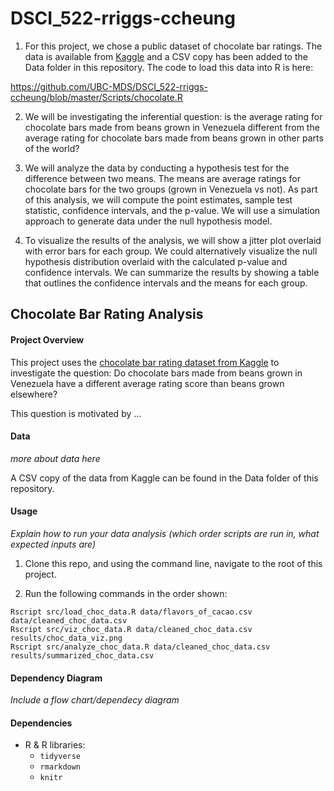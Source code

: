 # DSCI_522-rriggs-ccheung

1. For this project, we chose a public dataset of chocolate bar ratings. The data is available from [Kaggle](https://www.kaggle.com/rtatman/chocolate-bar-ratings) and a CSV copy has been added to the Data folder in this repository. The code to load this data into R is here:

  https://github.com/UBC-MDS/DSCI_522-rriggs-ccheung/blob/master/Scripts/chocolate.R

2. We will be investigating the inferential question: is the average rating for chocolate bars made from beans grown in Venezuela different from the average rating for chocolate bars made from beans grown in other parts of the world?

3. We will analyze the data by conducting a hypothesis test for the difference between two means. The means are average ratings for chocolate bars for the two groups (grown in Venezuela vs not). As part of this analysis, we will compute the point estimates, sample test statistic, confidence intervals, and the p-value. We will use a simulation approach to generate data under the null hypothesis model.

4. To visualize the results of the analysis, we will show a jitter plot overlaid with error bars for each group. We could alternatively visualize the null hypothesis distribution overlaid with the calculated p-value and confidence intervals. We can summarize the results by showing a table that outlines the confidence intervals and the means for each group.

## Chocolate Bar Rating Analysis

#### Project Overview
This project uses the [chocolate bar rating dataset from Kaggle](https://www.kaggle.com/rtatman/chocolate-bar-ratings) to investigate the question: Do chocolate bars made from beans grown in Venezuela have a different average rating score than beans grown elsewhere?

This question is motivated by ...

#### Data
 _more about data here_

A CSV copy of the data from Kaggle can be found in the Data folder of this repository.

#### Usage
_Explain how to run your data analysis (which order scripts are run in, what expected inputs are)_

1. Clone this repo, and using the command line, navigate to the root of this project.

2. Run the following commands in the order shown:

```
Rscript src/load_choc_data.R data/flavors_of_cacao.csv data/cleaned_choc_data.csv
Rscript src/viz_choc_data.R data/cleaned_choc_data.csv results/choc_data_viz.png
Rscript src/analyze_choc_data.R data/cleaned_choc_data.csv results/summarized_choc_data.csv
```

#### Dependency Diagram
_Include a flow chart/dependecy diagram_

#### Dependencies
- R & R libraries:
    - `tidyverse`
    - `rmarkdown`
    - `knitr`
